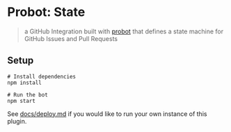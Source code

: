 # Probot: State

> a GitHub Integration built with [probot](https://github.com/probot/probot) that defines a state machine for GitHub Issues and Pull Requests

## Setup

```
# Install dependencies
npm install

# Run the bot
npm start
```

See [docs/deploy.md](docs/deploy.md) if you would like to run your own instance of this plugin.
